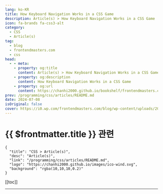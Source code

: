```yaml
---
lang: ko-KR
title: How Keyboard Navigation Works in a CSS Game
description: Article(s) > How Keyboard Navigation Works in a CSS Game
icon: fa-brands fa-css3-alt
category: 
  - CSS
  - Article(s)
tag: 
  - blog
  - frontendmasters.com
  - css
head:
  - - meta:
    - property: og:title
      content: Article(s) > How Keyboard Navigation Works in a CSS Game
    - property: og:description
      content: How Keyboard Navigation Works in a CSS Game
    - property: og:url
      content: https://chanhi2000.github.io/bookshelf/frontendmasters.com/how-keyboard-navigation-works-in-a-css-game.html
prev: /programming/css/articles/README.md
date: 2024-07-08
isOriginal: false
cover: https://i0.wp.com/frontendmasters.com/blog/wp-content/uploads/2024/07/Screenshot-2024-07-07-at-10.27.08%E2%80%AFAM.png?resize=1024%2C600&ssl=1
---
```


# {{ $frontmatter.title }} 관련

```component VPCard
{
  "title": "CSS > Article(s)",
  "desc": "Article(s)",
  "link": "/programming/css/articles/README.md",
  "logo": "https://chanhi2000.github.io/images/ico-wind.svg",
  "background": "rgba(10,10,10,0.2)"
}
```

[[toc]]

---

<SiteInfo
  name="How Keyboard Navigation Works in a CSS Game"
  desc="The navigation in this game works with the arrow keys, which is made possible with scroll driven animations, faked collision detection, and maintaining state with CSS custom properties."
  url="https://frontendmasters.com/blog/how-keyboard-navigation-works-in-a-css-game/"
  logo="https://frontendmasters.com/favicon.ico"
  preview="https://i0.wp.com/frontendmasters.com/blog/wp-content/uploads/2024/07/Screenshot-2024-07-07-at-10.27.08%E2%80%AFAM.png?resize=1024%2C600&ssl=1"/>

<!-- TODO: 작성 -->
